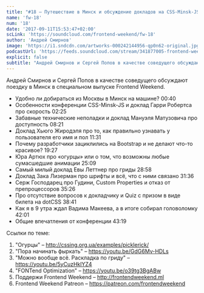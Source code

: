 ```yaml
---
title: "#18 – Путешествие в Минск и обсуждение докладов на CSS-Minsk-JS"
name: 'fw-18'
num: '18'
date: '2017-09-11T15:53:47+02:00'
scLink: 'https://soundcloud.com/frontend-weekend/fw-18'
author: 'Андрей Смирнов'
image: 'https://i1.sndcdn.com/artworks-000242144956-qp0n62-original.jpg'
podcastUrl: 'https://feeds.soundcloud.com/stream/341877005-frontend-weekend-fw-18.m4a'
explicit: false
subtitle: "Андрей Смирнов и Сергей Попов в качестве соведущего обсуждают поездку в Минск в специальном выпуске Frontend Weekend."
---
```

Андрей Смирнов и Сергей Попов в качестве соведущего обсуждают поездку в Минск в специальном выпуске Frontend Weekend.

- Удобно ли добираться из Москвы в Минск на машине? <timecode>00:40</timecode>
- Особенности конференции CSS-Minsk-JS и доклад Гарри Робертса про скорость <timecode>02:25</timecode>
- Забавные технические неполадки и доклад Мануэля Матузовича про доступность <timecode>08:21</timecode>
- Доклад Хьюго Жиродэля про то, как правильно узнавать у пользователя его имя и пол <timecode>11:31</timecode> 
- Почему разработчики зациклились на Bootstrap и не делают что-то красивое? <timecode>19:27</timecode>
- Юра Артюх про «огурцы» или о том, что возможны любые сумасшедшие анимации <timecode>25:09</timecode>
- Самый милый доклад Евы Леттнер про гриды <timecode>28:58</timecode>
- Доклад Зака Лизерман про шрифты и всё, что с ними связано <timecode>31:36</timecode>
- Серж Господарец про Гудини, Custom Properties и отказ от препроцессоров <timecode>35:26</timecode>
- Про отсутствие вопросов к докладчику и Quiz с призом в виде билета на dotCSS <timecode>38:41</timecode>
- Как я в 9 утра ждал Вадима Макеева, а в итоге собирал головоломку <timecode>42:01</timecode>
- Общие впечатления от конференции <timecode>43:19</timecode>

Ссылки по теме:
1) "Огурцы" – http://cssing.org.ua/examples/picklerick/
2) "Пора начинать фыркать" – https://youtu.be/GdG6Mv-HDLs
3) "Можно вообще всё. Раскладка по гриду" – https://youtu.be/5yCuzHklYZ4
4) "FONTend Optimization" – https://youtu.be/o39tg3BgABw
5) Поддержи Frontend Weekend – http://frontendweekend.ml
6) Frontend Weekend Patreon – https://patreon.com/frontendweekend